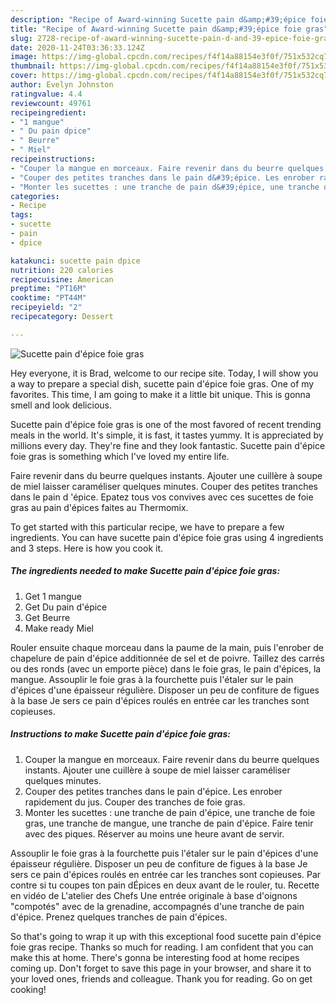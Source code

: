 ```yaml
---
description: "Recipe of Award-winning Sucette pain d&amp;#39;épice foie gras"
title: "Recipe of Award-winning Sucette pain d&amp;#39;épice foie gras"
slug: 2728-recipe-of-award-winning-sucette-pain-d-and-39-epice-foie-gras
date: 2020-11-24T03:36:33.124Z
image: https://img-global.cpcdn.com/recipes/f4f14a88154e3f0f/751x532cq70/sucette-pain-depice-foie-gras-photo-principale-de-la-recette.jpg
thumbnail: https://img-global.cpcdn.com/recipes/f4f14a88154e3f0f/751x532cq70/sucette-pain-depice-foie-gras-photo-principale-de-la-recette.jpg
cover: https://img-global.cpcdn.com/recipes/f4f14a88154e3f0f/751x532cq70/sucette-pain-depice-foie-gras-photo-principale-de-la-recette.jpg
author: Evelyn Johnston
ratingvalue: 4.4
reviewcount: 49761
recipeingredient:
- "1 mangue"
- " Du pain dpice"
- " Beurre"
- " Miel"
recipeinstructions:
- "Couper la mangue en morceaux. Faire revenir dans du beurre quelques instants. Ajouter une cuillère à soupe de miel laisser caraméliser quelques minutes."
- "Couper des petites tranches dans le pain d&#39;épice. Les enrober rapidement du jus. Couper des tranches de foie gras."
- "Monter les sucettes : une tranche de pain d&#39;épice, une tranche de foie gras, une tranche de mangue, une tranche de pain d&#39;épice. Faire tenir avec des piques. Réserver au moins une heure avant de servir."
categories:
- Recipe
tags:
- sucette
- pain
- dpice

katakunci: sucette pain dpice 
nutrition: 220 calories
recipecuisine: American
preptime: "PT16M"
cooktime: "PT44M"
recipeyield: "2"
recipecategory: Dessert

---
```



![Sucette pain d&#39;épice foie gras](https://img-global.cpcdn.com/recipes/f4f14a88154e3f0f/751x532cq70/sucette-pain-depice-foie-gras-photo-principale-de-la-recette.jpg)

Hey everyone, it is Brad, welcome to our recipe site. Today, I will show you a way to prepare a special dish, sucette pain d&#39;épice foie gras. One of my favorites. This time, I am going to make it a little bit unique. This is gonna smell and look delicious.

Sucette pain d&#39;épice foie gras is one of the most favored of recent trending meals in the world. It's simple, it is fast, it tastes yummy. It is appreciated by millions every day. They're fine and they look fantastic. Sucette pain d&#39;épice foie gras is something which I've loved my entire life.

Faire revenir dans du beurre quelques instants. Ajouter une cuillère à soupe de miel laisser caraméliser quelques minutes. Couper des petites tranches dans le pain d &#39;épice. Epatez tous vos convives avec ces sucettes de foie gras au pain d&#39;épices faites au Thermomix.


To get started with this particular recipe, we have to prepare a few ingredients. You can have sucette pain d&#39;épice foie gras using 4 ingredients and 3 steps. Here is how you cook it.

<!--inarticleads1-->

##### The ingredients needed to make Sucette pain d&#39;épice foie gras:

1. Get 1 mangue
1. Get  Du pain d&#39;épice
1. Get  Beurre
1. Make ready  Miel


Rouler ensuite chaque morceau dans la paume de la main, puis l&#39;enrober de chapelure de pain d&#39;épice additionnée de sel et de poivre. Taillez des carrés ou des ronds (avec un emporte pièce) dans le foie gras, le pain d&#39;épices, la mangue. Assouplir le foie gras à la fourchette puis l&#39;étaler sur le pain d&#39;épices d&#39;une épaisseur régulière. Disposer un peu de confiture de figues à la base Je sers ce pain d&#39;épices roulés en entrée car les tranches sont copieuses. 

<!--inarticleads2-->

##### Instructions to make Sucette pain d&#39;épice foie gras:

1. Couper la mangue en morceaux. Faire revenir dans du beurre quelques instants. Ajouter une cuillère à soupe de miel laisser caraméliser quelques minutes.
1. Couper des petites tranches dans le pain d&#39;épice. Les enrober rapidement du jus. Couper des tranches de foie gras.
1. Monter les sucettes : une tranche de pain d&#39;épice, une tranche de foie gras, une tranche de mangue, une tranche de pain d&#39;épice. Faire tenir avec des piques. Réserver au moins une heure avant de servir.


Assouplir le foie gras à la fourchette puis l&#39;étaler sur le pain d&#39;épices d&#39;une épaisseur régulière. Disposer un peu de confiture de figues à la base Je sers ce pain d&#39;épices roulés en entrée car les tranches sont copieuses. Par contre si tu coupes ton pain dÉpices en deux avant de le rouler, tu. Recette en vidéo de L&#39;atelier des Chefs Une entrée originale à base d&#39;oignons &#34;compotés&#34; avec de la grenadine, accompagnés d&#39;une tranche de pain d&#39;épice. Prenez quelques tranches de pain d&#39;épices. 

So that's going to wrap it up with this exceptional food sucette pain d&#39;épice foie gras recipe. Thanks so much for reading. I am confident that you can make this at home. There's gonna be interesting food at home recipes coming up. Don't forget to save this page in your browser, and share it to your loved ones, friends and colleague. Thank you for reading. Go on get cooking!
